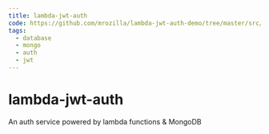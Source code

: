 ```yaml
---
title: lambda-jwt-auth
code: https://github.com/mrozilla/lambda-jwt-auth-demo/tree/master/src/lambda
tags: 
  - database
  - mongo
  - auth
  - jwt
---
```


# lambda-jwt-auth

An auth service powered by lambda functions &amp; MongoDB
